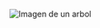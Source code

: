 ![Imagen de un arbol](https://cdn77.pressenza.com/wp-content/uploads/2017/11/2417C4AC-F2BE-4A94-817A-CFF04360DEE9-720x540.png)
